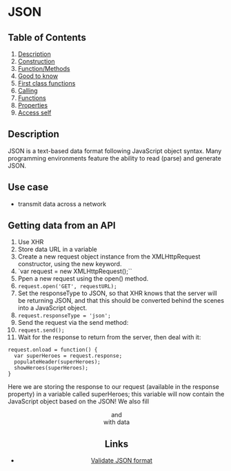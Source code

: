 # JSON

## Table of Contents

1. [Description](#description)
2. [Construction](#construction)
  1. [Function/Methods](#construction)
3. [Good to know](#pour)
4. [First class functions](#wcag)
5. [Calling](#calling)
  1. [Functions](#cFunction)
  2. [Properties](#cProperty)
6. [Access self](#access)

## Description

JSON is a text-based data format following JavaScript object syntax. Many programming environments feature the ability to read (parse) and generate JSON.


## Use case

- transmit data across a network

## Getting data from an API

1. Use XHR
2. Store data URL in a variable
3. Create a new request object instance from the XMLHttpRequest constructor, using the new keyword.
  1. `var request = new XMLHttpRequest();``
4. Ppen a new request using the open() method.
  1. `request.open('GET', requestURL);`
5. Set the responseType to JSON, so that XHR knows that the server will be returning JSON, and that this should be converted behind the scenes into a JavaScript object.
  1. `request.responseType = 'json';`
6. Send the request via the send method:
  1. `request.send();`
7. Wait for the response to return from the server, then deal with it:
```
request.onload = function() {
  var superHeroes = request.response;
  populateHeader(superHeroes);
  showHeroes(superHeroes);
}
```
Here we are storing the response to our request (available in the response property) in a variable called superHeroes; this variable will now contain the JavaScript object based on the JSON! We also fill <header> and <section> with data




## Links

- [Validate JSON format](https://jsonlint.com/)
